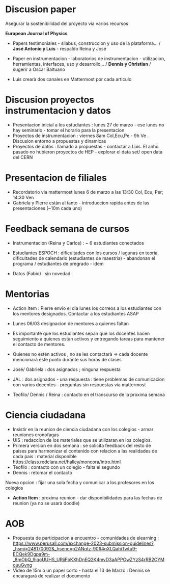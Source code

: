 

# Discusion paper

Asegurar la sostenibilidad del proyecto via varios recursos

**European Journal of Physics** 
- Papers testimoniales - silabus, construccion y uso de la plataforma... / **José Antonio y Luis**  - respaldo Reina y José
- Paper en instrumentacion - laboratorios de instrumentacion - utilizacion, herramientas, interfaces, uso y desarrollo... / **Dennis y Christian** / sugerir 
a Oscar Baltuano

- Luis crearà dos canales en Mattermost por cada articulo


# Discusion proyectos instrumentacion y datos


- Presentacion inicial a los estudiantes : lunes 27 de marzo - ese lunes no hay seminario - tomar el horario para la presentacion
- Proyectos de instrumentacion : viernes 8am Col,Ecu,Pe - 9h Ve . Discusion entorno a propuestas y dinamicas
- Proyectos de datos : llamado a propuestas - contactar a Luis. El anho pasado no hubieron proyectos de HEP - explorar el data set/ open data del CERN

# Presentacion de filiales

- Recordatorio via mattermost lunes 6 de marzo a las 13:30 Col, Ecu, Per; 14:30 Ven
- Gabriela y Pierre estàn al tanto - introduccion rapida antes de las presentaciones (~10m cada uno)

# Feedback semana de cursos

- Instrumentacion (Reina y Carlos) : ~ 6 estudiantes conectados
- Estudiantes ESPOCH : dificultades con los cursos / lagunas en teoria, dificultades de calendario (estudiantes de maestria) - abandonan el programa / estudiantes de pregrado - idem

- Datos (Fabio) : sin novedad

# Mentorias 

- Action Item : Pierre envio el dia lunes los correos a los estudiantes con los mentores designados. Contactar a los estudiantes ASAP
- Lunes 06/03 designacion de mentores a quienes faltan
- Es importante que los estudiantes sepan que los docentes hacen seguimiento a quienes estàn activos y entregando tareas para mantener el contacto de mentores.
- Quienes no estén activos , no se les contactarà
=> cada docente mencionarà este punto durante sus horas de clases

- José/ Gabriela : dos asignados ; ninguna respuesta
- JAL : dos asignados - una respuesta : tiene problemas de comunicacion con varios docentes - preguntas sin respuestas via mattermost
- Teofilo/ Dennis / Reina : contacto en el transcurso de la proxima semana

# Ciencia ciudadana

- Insistir en la reunion de ciencia ciudadana con los colegios - armar reuniones cronofagas
-  UIS : redaccion de los materiales que se utilizaran en los colegios. 
-  Primera version en dos semana : se solicita feedback del resto de paises para harmonizar el contenido con relacion a las realidades de cada pais : material disponible https://class.redclara.net/halley/moncora/intro.html
-  Teofilo : contacto con un colegio - falta el segundo 
-  Dennis : retomar el contacto 


Nueva opcion : fijar una sola fecha y comunicar a los profesores en los colegios

- **Action Item** : proxima reunion - dar disponibilidades para las fechas de reunion (ya no se usarà doodle)

# AOB

- Propuesta de participacion a encuentro - comunidades de elearning : https://www.perusall.com/exchange-2023-submission-guidelines?_hsmi=248170092&_hsenc=p2ANqtz-90fl4qXLQahiTwtu9-ECQek9Dgpa9m-_8mObQ_9iqoUUHS_URjjFbKXhDnEQ2K4mvD3aAPPOwZYzS4rRB2CYMouuGvng
- Video de 15m o un paper corto - hasta el 13 de Marzo : Dennis se encaragarà de realizar el documento




